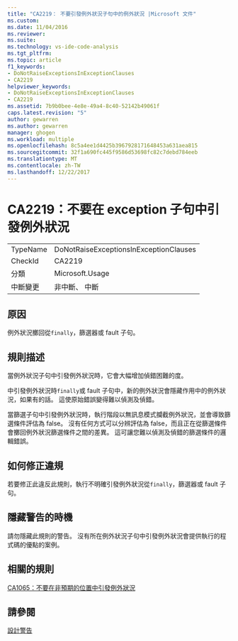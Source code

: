 ```yaml
---
title: "CA2219： 不要引發例外狀況子句中的例外狀況 |Microsoft 文件"
ms.custom: 
ms.date: 11/04/2016
ms.reviewer: 
ms.suite: 
ms.technology: vs-ide-code-analysis
ms.tgt_pltfrm: 
ms.topic: article
f1_keywords:
- DoNotRaiseExceptionsInExceptionClauses
- CA2219
helpviewer_keywords:
- DoNotRaiseExceptionsInExceptionClauses
- CA2219
ms.assetid: 7b9b0bee-4e8e-49a4-8c40-52142b49061f
caps.latest.revision: "5"
author: gewarren
ms.author: gewarren
manager: ghogen
ms.workload: multiple
ms.openlocfilehash: 8c5a4ee1d4425b3967928171648453a631aea815
ms.sourcegitcommit: 32f1a690fc445f9586d53698fc82c7debd784eeb
ms.translationtype: MT
ms.contentlocale: zh-TW
ms.lasthandoff: 12/22/2017
---
```

# <a name="ca2219-do-not-raise-exceptions-in-exception-clauses"></a>CA2219：不要在 exception 子句中引發例外狀況
|||  
|-|-|  
|TypeName|DoNotRaiseExceptionsInExceptionClauses|  
|CheckId|CA2219|  
|分類|Microsoft.Usage|  
|中斷變更|非中斷、 中斷|  
  
## <a name="cause"></a>原因  
 例外狀況擲回從`finally`，篩選器或 fault 子句。  
  
## <a name="rule-description"></a>規則描述  
 當例外狀況子句中引發例外狀況時，它會大幅增加偵錯困難的度。  
  
 中引發例外狀況時`finally`或 fault 子句中，新的例外狀況會隱藏作用中的例外狀況，如果有的話。 這使原始錯誤變得難以偵測及偵錯。  
  
 當篩選子句中引發例外狀況時，執行階段以無訊息模式攔截例外狀況，並會導致篩選條件評估為 false。 沒有任何方式可以分辨評估為 false，而且正在從篩選條件會擲回例外狀況篩選條件之間的差異。 這可讓您難以偵測及偵錯的篩選條件的邏輯錯誤。  
  
## <a name="how-to-fix-violations"></a>如何修正違規  
 若要修正此違反此規則，執行不明確引發例外狀況從`finally`，篩選器或 fault 子句。  
  
## <a name="when-to-suppress-warnings"></a>隱藏警告的時機  
 請勿隱藏此規則的警告。 沒有所在例外狀況子句中引發例外狀況會提供執行的程式碼的優點的案例。  
  
## <a name="related-rules"></a>相關的規則  
 [CA1065：不要在非預期的位置中引發例外狀況](../code-quality/ca1065-do-not-raise-exceptions-in-unexpected-locations.md)  
  
## <a name="see-also"></a>請參閱  
 [設計警告](../code-quality/design-warnings.md)